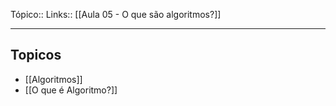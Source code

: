Tópico::
Links:: [[Aula 05 - O que são algoritmos?]]

---

## Topicos
- [[Algoritmos]]
- [[O que é Algoritmo?]]



